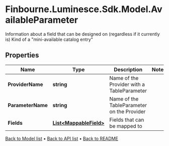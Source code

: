 # Finbourne.Luminesce.Sdk.Model.AvailableParameter
Information about a field that can be designed on (regardless if it currently is)  Kind of a \"mini-available catalog entry\"

## Properties

Name | Type | Description | Notes
------------ | ------------- | ------------- | -------------
**ProviderName** | **string** | Name of the Provider with a TableParameter | 
**ParameterName** | **string** | Name of the TableParameter on the Provider | 
**Fields** | [**List&lt;MappableField&gt;**](MappableField.md) | Fields that can be mapped to | 

[Back to Model list](../README.md#documentation-for-models) &#8226; [Back to API list](../README.md#documentation-for-api-endpoints) &#8226; [Back to README](../README.md)

